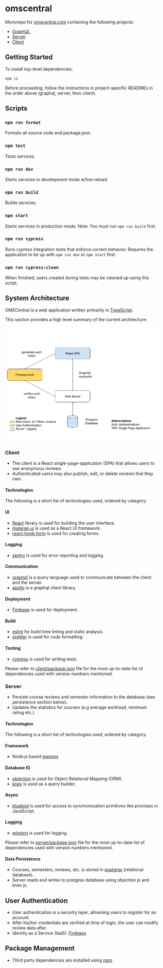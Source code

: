 # omscentral

Monorepo for [omscentral.com](https://omscentral.com) containing the following projects:

- [GraphQL](./graphql/README.md)
- [Server](./server/README.md)
- [Client](./client/README.md)

## Getting Started

To install top-level dependencies:

```sh
npm ci
```

Before proceeding, follow the instructions in project-specific READMEs in the order above (graphql, server, then client).

## Scripts

### `npm run format`

Formats all source code and package.json.

### `npm test`

Tests services.

### `npm run dev`

Starts services in development mode w/hot-reload.

### `npm run build`

Builds services.

### `npm start`

Starts services in production mode. Note: You must run `npm run build` first.

### `npm run cypress`

Runs cypress integration tests that enforce correct behavior. Requires the application to be up with `npm run dev` or `npm start` first.

### `npm run cypress:clean`

When finished, users created during tests may be cleaned up using this script.

## System Architecture

OMSCentral is a web application written primarily in [TypeScript](https://www.typescriptlang.org/).

This section provides a high level summary of the current architecture:

![system architecture diagram](./diagrams/system-architecture.png)

### Client

- The client is a React single-page-application (SPA) that allows users to see anonymous reviews.
- Authenticated users may also publish, edit, or delete reviews that they own.

#### Technologies

The following is a short list of technologies used, ordered by category:

#### UI

- [React](https://reactjs.org/) library is used for building the user interface.
- [material-ui](https://material-ui.com/) is used as a React UI framework.
- [react-hook-form](https://react-hook-form.com/api/) is used for creating forms.

#### Logging

- [sentry](https://docs.sentry.io/platforms/javascript/guides/react/) is used for error reporting and logging.

#### Communication

- [graphql](https://graphql.org/) is a query language used to communicate between the client and the server.
- [apollo](https://www.apollographql.com/docs/react/) is a graphql client library.

#### Deployment

- [Firebase](https://firebase.google.com/) is used for deployment.

#### Build

- [eslint](https://eslint.org/docs/user-guide/getting-started) for build time linting and static analysis.
- [prettier](https://prettier.io/docs/en/) is used for code formatting.

#### Testing

- [cypress](https://docs.cypress.io/) is used for writing tests.

Please refer to [client/package.json](client/package.json) file for the most up-to-date list of dependencies used with version numbers mentioned.

### Server

- Persists course reviews and semester information to the database (see persistence section below).
- Updates the statistics for courses (e.g average workload, minimum rating etc.).

#### Technologies

The following is a short list of technologies used, ordered by category:

#### Framework

- Node.js based [express](https://expressjs.com/)

#### Database IO

- [objection](https://vincit.github.io/objection.js/) is used for Object Relational Mapping (ORM).
- [knex](https://knexjs.org/) is used as a query builder.

#### Async

- [bluebird](http://bluebirdjs.com/docs/api-reference.html) is used for access to synchronization primitives like promises in JavaScript.

#### Logging

- [winston](https://github.com/winstonjs/winston) is used for logging.

Please refer to [server/package.json](server/package.json) file for the most up-to-date list of dependencies used with version numbers mentioned.

#### Data Persistence

- Courses, semesters, reviews, etc. is stored in [postgres](https://www.postgresql.org/) (relational database).
- Server reads and writes to postgres database using objection js and knex js.

## User Authentication

- User authentication is a security layer, allowning users to register for an account.
- After his/her credentials are verified at time of login, the user can modify review data after.
- Identity as a Service (IaaS): [Firebase](https://firebase.google.com/docs/auth/web/start).

## Package Management

- Third party dependencies are installed using [npm](https://www.npmjs.com/).
